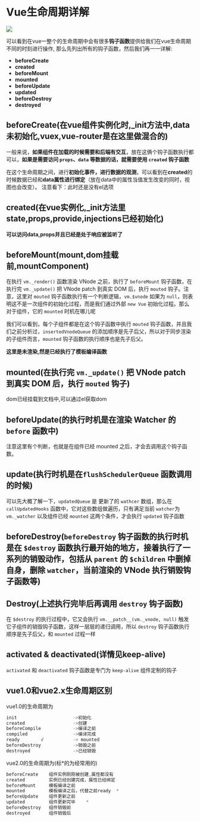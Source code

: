 # Vue生命周期详解

![](/home/xsh/桌面/markdown/imgs/lifecycle.png)



可以看到在vue一整个的生命周期中会有很多**钩子函数**提供给我们在vue生命周期不同的时刻进行操作, 那么先列出所有的钩子函数，然后我们再一一详解:

- **beforeCreate**
- **created**
- **beforeMount**
- **mounted**
- **beforeUpdate**
- **updated**
- **beforeDestroy**
- **destroyed**

## beforeCreate(在vue组件实例化时,_init方法中,data未初始化,vuex,vue-router是在这里做混合的)

一般来说，**如果组件在加载的时候需要和后端有交互**，放在这俩个钩子函数执行都可以，**如果是需要访问 `props`、`data` 等数据的话，就需要使用 `created` 钩子函数**

在这个生命周期之间，进行**初始化事件，进行数据的观测**，可以看到在**created**的时候数据已经和**data属性进行绑定**（放在data中的属性当值发生改变的同时，视图也会改变）。
注意看下：此时还是没有el选项

## **created(在vue实例化,_init方法里state,props,provide,injections已经初始化)**

**可以访问data,props并且已经是处于响应被监听了**

## **beforeMount**(mount,dom挂载前,mountComponent)

在执行 `vm._render()` 函数渲染 VNode 之前，执行了 `beforeMount` 钩子函数，在执行完 `vm._update()` 把 VNode patch 到真实 DOM 后，执行 `mouted` 钩子。注意，这里对 `mouted` 钩子函数执行有一个判断逻辑，`vm.$vnode` 如果为 `null`，则表明这不是一次组件的初始化过程，而是我们通过外部 `new Vue` 初始化过程。那么对于组件，它的 `mounted` 时机在哪儿呢

我们可以看到，每个子组件都是在这个钩子函数中执行 `mouted` 钩子函数，并且我们之前分析过，`insertedVnodeQueue` 的添加顺序是先子后父，所以对于同步渲染的子组件而言，`mounted` 钩子函数的执行顺序也是先子后父。

**这里是未渲染,然是已经执行了模板编译函数**

## **mounted**(在执行完 `vm._update()` 把 VNode patch 到真实 DOM 后，执行 `mouted` 钩子)

dom已经挂载到文档中,可以通过el获取dom

## beforeUpdate(的执行时机是在渲染 Watcher 的 `before` 函数中)

注意这里有个判断，也就是在组件已经 mounted 之后，才会去调用这个钩子函数。

## update(执行时机是在`flushSchedulerQueue` 函数调用的时候)

可以先大概了解一下，`updatedQueue` 是 更新了的 `wathcer` 数组，那么在 `callUpdatedHooks` 函数中，它对这些数组做遍历，只有满足当前 `watcher`为 `vm._watcher` 以及组件已经 `mounted` 这两个条件，才会执行 `updated` 钩子函数

## beforeDestroy(`beforeDestroy` 钩子函数的执行时机是在 `$destroy` 函数执行最开始的地方，接着执行了一系列的销毁动作，包括从 `parent` 的 `$children` 中删掉自身，删除 `watcher`，当前渲染的 VNode 执行销毁钩子函数等)

## Destroy(上述执行完毕后再调用 `destroy` 钩子函数)

在 `$destroy` 的执行过程中，它又会执行 `vm.__patch__(vm._vnode, null)` 触发它子组件的销毁钩子函数，这样一层层的递归调用，所以 `destroy` 钩子函数执行顺序是先子后父，和 `mounted` 过程一样



## activated & deactivated(详情见keep-alive)

`activated` 和 `deactivated` 钩子函数是专门为 `keep-alive` 组件定制的钩子





## vue1.0和vue2.x生命周期区别

vue1.0的生命周期为

```js
init                     ->初始化
created                  ->创建
beforeCompile            ->编译之前
compiled                 ->编译完成
ready        √           -> mounted
beforeDestroy            ->销毁之前
destroyed                ->已经销毁
```

vue2.0的生命周期为(标*的为经常用的)

```js
beforeCreate    组件实例刚刚被创建,属性都没有
created         实例已经创建完成，属性已经绑定
beforeMount     模板编译之前
mounted         模板编译之后，代替之前ready  *
beforeUpdate    组件更新之前
updated         组件更新完毕    *
beforeDestroy   组件销毁前
destroyed       组件销毁后
```

